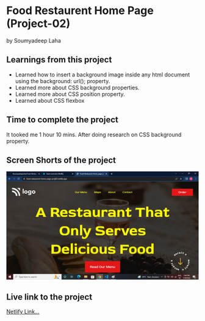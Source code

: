 # Food Restaurent Home Page (Project-02)

by Soumyadeep Laha

## Learnings from this project

- Learned how to insert a background image inside any html document using the background: url(); property.
- Learned more about CSS background properties.
- Learned more about CSS position property.
- Learned about CSS flexbox

## Time to complete the project 

It tooked me 1 hour 10 mins. After doing research on CSS background property.

## Screen Shorts of the project

![Screen](./assets/Screen.jpg)

## Live link to the project 

[Netlify Link...](https://food-restaurent-home-page-proj02.netlify.app/)
